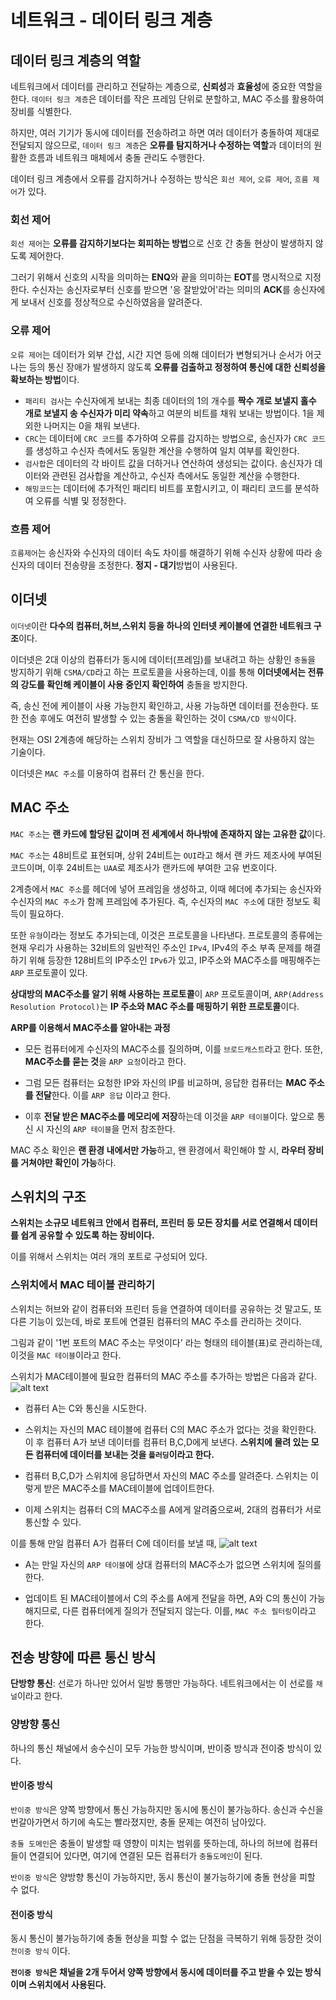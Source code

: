 # 네트워크 - 데이터 링크 계층

## 데이터 링크 계층의 역할

네트워크에서 데이터를 관리하고 전달하는 계층으로, **신뢰성**과 **효율성**에 중요한 역할을 한다. `데이터 링크 계층`은 데이터를 작은 프레임 단위로 분할하고, MAC 주소를 활용하여 장비를 식별한다.

하지만, 여러 기기가 동시에 데이터를 전송하려고 하면 여러 데이터가 충돌하여 제대로 전달되지 않으므로, `데이터 링크 계층`은 **오류를 탐지하거나 수정하는 역할**과 데이터의 원활한 흐름과 네트워크 매체에서 충돌 관리도 수행한다.

데이터 링크 계층에서 오류를 감지하거나 수정하는 방식은 `회선 제어`, `오류 제어`, `흐름 제어`가 있다.
###  회선 제어
`회선 제어`는 **오류를 감지하기보다는 회피하는 방법**으로 신호 간 충돌 현상이 발생하지 않도록 제어한다.

그러기 위해서 신호의 시작을 의미하는 **ENQ**와 끝을 의미하는 **EOT**를 명시적으로 지정한다. 
수신자는 송신자로부터 신호를 받으면  '응 잘받았어'라는 의미의 **ACK**를 송신자에게 보내서 신호를 정상적으로 수신하였음을 알려준다.

### 오류 제어
`오류 제어`는 데이터가 외부 간섭, 시간 지연 등에 의해 데이터가 변형되거나 순서가 어긋나는 등의 통신 장애가 발생하지 않도록 **오류를 검출하고 정정하여 통신에 대한 신뢰성을 확보하는 방법**이다.

- `패리티 검사`는 수신자에게 보내는 최종 데이터의 1의 개수를 **짝수 개로 보낼지 홀수 개로 보낼지 송 수신자가 미리 약속**하고 여분의 비트를 채워 보내는 방법이다. 1을 제외한 나머지는 0을 채워 보낸다.
- `CRC`는 데이터에 `CRC 코드`를 추가하여 오류를 감지하는 방법으로, 송신자가 `CRC 코드`를 생성하고 수신자 측에서도 동일한 계산을 수행하여 일치 여부를 확인한다.
- `검사합`은 데이터의 각 바이트 값을 더하거나 연산하여 생성되는 값이다. 송신자가 데이터와 관련된 검사합을 계산하고, 수신자 측에서도 동일한 계산을 수행한다. 
- `해밍코드`는 데이터에 추가적인 패리티 비트를 포함시키고, 이 패리티 코드를 분석하여 오류를 식별 및 정정한다.

### 흐름 제어
`흐름제어`는 송신자와 수신자의 데이터 속도 차이를 해결하기 위해 수신자 상황에 따라 송신자의 데이터 전송량을 조정한다.
**정지 - 대기**방법이 사용된다.

## 이더넷
`이더넷`이란 **다수의 컴퓨터,허브,스위치 등을 하나의 인터넷 케이블에 연결한 네트워크 구조**이다.

이더넷은  2대 이상의 컴퓨터가 동시에 데이터(프레임)를 보내려고 하는 상황인 `충돌`을 방지하기 위해 `CSMA/CD`라고 하는 프로토콜을 사용하는데, 이를 통해 **이더넷에서는 전류의 강도를 확인해 케이블이 사용 중인지 확인하여** 충돌을 방지한다.

즉, 송신 전에 케이블이 사용 가능한지 확인하고, 사용 가능하면 데이터를 전송한다. 또한 전송 후에도 여전히 발생할 수 있는 충돌을 확인하는 것이 `CSMA/CD 방식`이다.

현재는 OSI 2계층에 해당하는 스위치 장비가 그 역할을 대신하므로 잘 사용하지 않는 기술이다.

이더넷은 `MAC 주소`를 이용하여 컴퓨터 간 통신을 한다.

## MAC 주소
`MAC 주소`는 **랜 카드에 할당된 값이며 전 세계에서 하나밖에 존재하지 않는 고유한 값**이다.

`MAC 주소`는 48비트로 표현되며, 상위 24비트는 `OUI`라고 해서 랜 카드 제조사에 부여된 코드이며, 이후 24비트는 `UAA`로 제조사가 랜카드에 부여한 고유 번호이다.

2계층에서 `MAC 주소`를 헤더에 넣어 프레임을 생성하고, 이때 헤더에 추가되는 송신자와 수신자의 `MAC 주소`가 함께 프레임에 추가된다.
즉, 수신자의 `MAC 주소`에 대한 정보도 획득이 필요하다.

또한 `유형`이라는 정보도 추가되는데, 이것은 프로토콜을 나타낸다.
프로토콜의 종류에는 현재 우리가 사용하는 32비트의 일반적인 주소인 `IPv4`, IPv4의 주소 부족 문제를 해결하기 위해 등장한 128비트의 IP주소인 `IPv6`가 있고, IP주소와 MAC주소를 매핑해주는 `ARP` 프로토콜이 있다.

**상대방의 MAC주소를 알기 위해 사용하는 프로토콜**이 `ARP` 프로토콜이며, `ARP(Address Resolution Protocol)`는 **IP 주소와 MAC 주소를 매핑하기 위한 프로토콜**이다.

**ARP를 이용해서 MAC주소를 알아내는 과정**
- 모든 컴퓨터에게 수신자의 MAC주소를 질의하며, 이를 `브로드캐스트`라고 한다. 또한, **MAC주소를 묻는 것**을 `ARP 요청`이라고 한다.

- 그럼 모든 컴퓨터는 요청한 IP와 자신의 IP를 비교하며, 응답한 컴퓨터는 **MAC 주소를 전달**한다. 이를 `ARP 응답` 이라고 한다. 
- 이후 **전달 받은 MAC주소를 메모리에 저장**하는데 이것을 `ARP 테이블`이다. 앞으로 통신 시 자신의 `ARP 테이블`을 먼저 참조한다.

MAC 주소 확인은 **랜 환경 내에서만 가능**하고, 왠 환경에서 확인해야 할 시, **라우터 장비를 거쳐야만 확인이 가능**하다.

## 스위치의 구조
**스위치는 소규모 네트워크 안에서 컴퓨터, 프린터 등 모든 장치를 서로 연결해서 데이터를 쉽게 공유할 수 있도록 하는 장비이다.**

이를 위해서 스위치는 여러 개의 포트로 구성되어 있다.

### 스위치에서 MAC 테이블 관리하기
스위치는 허브와 같이 컴퓨터와 프린터 등을 연결하여 데이터를 공유하는 것 말고도, 또 다른 기능이 있는데, 바로 포트에 연결된 컴퓨터의 MAC 주소를 관리하는 것이다.

그림과 같이 '1번 포트의 MAC 주소는 무엇이다' 라는 형태의 테이블(표)로 관리하는데, 이것을 `MAC 테이블`이라고 한다.

스위치가 MAC테이블에 필요한 컴퓨터의 MAC 주소를 추가하는 방법은 다음과 같다.![alt text](1.jpg)
- 컴퓨터 A는 C와 통신을 시도한다.

- 스위치는 자신의 MAC 테이블에 컴퓨터 C의 MAC 주소가 없다는 것을 확인한다. 이 후 컴퓨터 A가 보낸 데이터를 컴퓨터 B,C,D에게 보낸다.  **스위치에 물려 있는 모든 컴퓨터에 데이터를 보내는 것을 `플러딩`이라고 한다.**

-  컴퓨터 B,C,D가 스위치에 응답하면서 자신의 MAC 주소를 알려준다. 스위치는 이렇게 받은 MAC주소를 MAC테이블에 업데이트한다.
- 이제 스위치는 컴퓨터 C의 MAC주소를 A에게 알려줌으로써, 2대의 컴퓨터가 서로 통신할 수 있다.

이를 통해 만일 컴퓨터 A가 컴퓨터 C에 데이터를 보낼 때,
![alt text](2.jpg)
- A는 만일 자신의 `ARP 테이블`에 상대 컴퓨터의 MAC주소가 없으면 스위치에 질의를 한다.

-  업데이트 된 MAC테이블에서 C의 주소를 A에게 전달을 하면, A와 C의 통신이 가능해지므로, 다른 컴퓨터에게 질의가 전달되지 않는다. 이를, `MAC 주소 필터링`이라고 한다. 

## 전송 방향에 따른 통신 방식
**단방향 통신**: 선로가 하나만 있어서 일방 통행만 가능하다.
네트워크에서는 이 선로를 `채널`이라고 한다.

### 양방향 통신
하나의 통신 채널에서 송수신이 모두 가능한 방식이며, 반이중 방식과 전이중 방식이 있다.

#### 반이중 방식

`반이중 방식`은  양쪽 방향에서 통신 가능하지만 동시에 통신이 불가능하다. 송신과 수신을 번갈아가면서 하기에 속도는 빨라졌지만, 충돌 문제는 여전히 남아있다. 

`충돌 도메인`은 충돌이 발생할 때 영향이 미치는 범위를 뜻하는데, 하나의 허브에 컴퓨터들이 연결되어 있다면, 여기에 연결된 모든 컴퓨터가 `충돌도메인`이 된다.

`반이중 방식`은 양방향 통신이 가능하지만, 동시 통신이 불가능하기에 충돌 현상을 피할 수 없다.

#### 전이중 방식
동시 통신이 불가능하기에 충돌 현상을 피할 수 없는 단점을 극복하기 위해 등장한 것이 `전이중 방식` 이다.

**`전이중 방식`은 채널을 2개 두어서 양쪽 방향에서 동시에 데이터를 주고 받을 수 있는 방식이며 스위치에서 사용된다.**